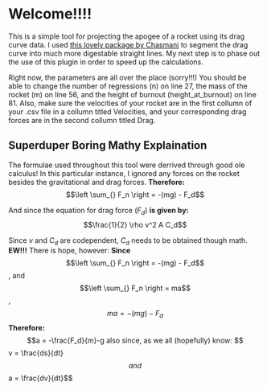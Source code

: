 # Welcome!!!!
This is a simple tool for projecting the apogee of a rocket using its drag curve data. I used [this lovely package by Chasmani](https://github.com/chasmani/piecewise-regression) to segment the drag curve into much more digestable straight lines. My next step is to phase out the use of this plugin in order to speed up the calculations. 

Right now, the parameters are all over the place (sorry!!!) You should be able to change the number of regressions (n) on line 27, the mass of the rocket (m) on line 56, and the height of burnout (height_at_burnout) on line 81. Also, make sure the velocities of your rocket are in the first collumn of your .csv file in a collumn titled Velocities, and your corresponding drag forces are in the second collumn titled Drag.

## Superduper Boring Mathy Explaination
The formulae used throughout this tool were derrived through good ole calculus!
In this particular instance, I ignored any forces on the rocket besides the gravitational and drag forces.
**Therefore:**
$$\left \sum_{} F_n \right = -(mg) - F_d$$

And since the equation for drag force ($F_d$) **is given by:**
$$\frac{1}{2} \rho v^2 A C_d$$

Since $v$ and $C_d$ are codependent, $C_d$ needs to be obtained though math. 
**EW!!!**
There is hope, however:
**Since**
$$\left \sum_{} F_n \right = -(mg) - F_d$$,
and $$\left \sum_{} F_n \right = ma$$,
$$ma = -(mg) - F_d$$
**Therefore:**
$$a = -\frac{F_d}{m}-g
also since, as we all (hopefully) know:
$$v = \frac{ds}{dt}$$ and $$a = \frac{dv}{dt}$$
